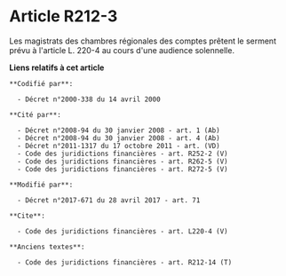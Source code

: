 # Article R212-3

Les magistrats des chambres régionales des comptes prêtent le serment prévu à l'article L. 220-4 au cours d'une audience
solennelle.

**Liens relatifs à cet article**

	**Codifié par**:

	  - Décret n°2000-338 du 14 avril 2000

	**Cité par**:

	  - Décret n°2008-94 du 30 janvier 2008 - art. 1 (Ab)
	  - Décret n°2008-94 du 30 janvier 2008 - art. 4 (Ab)
	  - Décret n°2011-1317 du 17 octobre 2011 - art. (VD)
	  - Code des juridictions financières - art. R252-2 (V)
	  - Code des juridictions financières - art. R262-5 (V)
	  - Code des juridictions financières - art. R272-5 (V)

	**Modifié par**:

	  - Décret n°2017-671 du 28 avril 2017 - art. 71

	**Cite**:

	  - Code des juridictions financières - art. L220-4 (V)

	**Anciens textes**:

	  - Code des juridictions financières - art. R212-14 (T)
